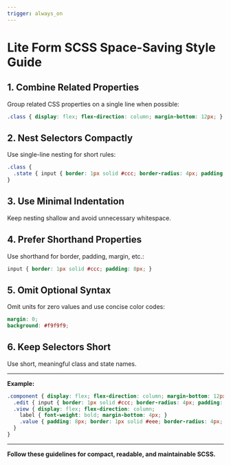 ```yaml
---
trigger: always_on
---
```


# Lite Form SCSS Space-Saving Style Guide

## 1. Combine Related Properties
Group related CSS properties on a single line when possible:
```scss
.class { display: flex; flex-direction: column; margin-bottom: 12px; }
```

## 2. Nest Selectors Compactly
Use single-line nesting for short rules:
```scss
.class {
  .state { input { border: 1px solid #ccc; border-radius: 4px; padding: 8px; font-size: 14px; outline: none; } }
}
```

## 3. Use Minimal Indentation
Keep nesting shallow and avoid unnecessary whitespace.

## 4. Prefer Shorthand Properties
Use shorthand for border, padding, margin, etc.:
```scss
input { border: 1px solid #ccc; padding: 8px; }
```

## 5. Omit Optional Syntax
Omit units for zero values and use concise color codes:
```scss
margin: 0;
background: #f9f9f9;
```

## 6. Keep Selectors Short
Use short, meaningful class and state names.

---

**Example:**
```scss
.component { display: flex; flex-direction: column; margin-bottom: 12px;
  .edit { input { border: 1px solid #ccc; border-radius: 4px; padding: 8px; font-size: 14px; outline: none; } }
  .view { display: flex; flex-direction: column;
    label { font-weight: bold; margin-bottom: 4px; }
    .value { padding: 8px; border: 1px solid #eee; border-radius: 4px; background: #f9f9f9; }
  }
}
```

---

**Follow these guidelines for compact, readable, and maintainable SCSS.**
